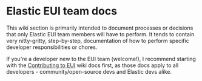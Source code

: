 # Elastic EUI team docs

This wiki section is primarily intended to document processes or decisions that only Elastic EUI team members will have to perform. It tends to contain very nitty-gritty, step-by-step, documentation of how to perform specific developer responsibilities or chores.

If you're a developer new to the EUI team (welcome!), I recommend starting with the [Contributing to EUI](../contributing-to-eui/) wiki docs first, as those docs apply to all developers - community/open-source devs and Elastic devs alike.
